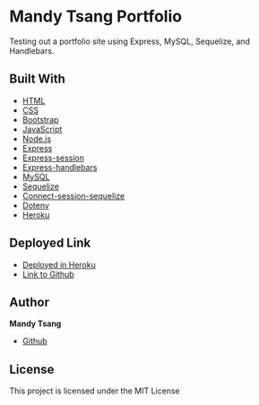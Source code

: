 # Mandy Tsang Portfolio

Testing out a portfolio site using Express, MySQL, Sequelize, and Handlebars.

## Built With

* [HTML](https://developer.mozilla.org/en-US/docs/Web/HTML)
* [CSS](https://developer.mozilla.org/en-US/docs/Web/CSS)
* [Bootstrap](https://getbootstrap.com/)
* [JavaScript](https://developer.mozilla.org/en-US/docs/Web/JavaScript)
* [Node.js](https://nodejs.org/en/)
* [Express](https://expressjs.com)
* [Express-session](https://www.npmjs.com/package/express-session)
* [Express-handlebars](https://www.npmjs.com/package/express-handlebars)
* [MySQL](https://www.mysql.com)
* [Sequelize](https://www.npmjs.com/package/sequelize)
* [Connect-session-sequelize](https://www.npmjs.com/package/connect-session-sequelize)
* [Dotenv](https://www.npmjs.com/package/dotenv)
* [Heroku](https://www.heroku.com)


## Deployed Link

- [Deployed in Heroku](#)
- [Link to Github](https://github.com/MANDYTSANG007/Mandy-Porfolio)



## Author
**Mandy Tsang**

- [Github](https://github.com/MANDYTSANG007)

## License
This project is licensed under the MIT License